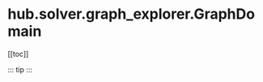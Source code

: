 # hub.solver.graph_explorer.GraphDomain

[[toc]]

::: tip
<skdecide-summary></skdecide-summary>
:::

